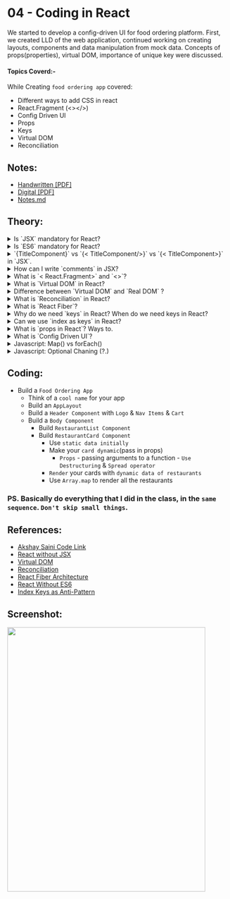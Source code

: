 # 04 - Coding in React

We started to develop a config-driven UI for food ordering platform. First, we created LLD of the web application, continued working on creating layouts, components and data manipulation from mock data. Concepts of props(properties), virtual DOM, importance of unique key were discussed.

#### Topics Coverd:-

While Creating `food ordering app` covered:

- Different ways to add CSS in react
- React.Fragment (<></>)
- Config Driven UI
- Props
- Keys
- Virtual DOM
- Reconciliation

## Notes:

- [Handwritten [PDF]](https://github.com/deltanode/react-playground/blob/main/00-React-Notes/Chapter%2004%20-%20Talk%20is%20Cheap%2C%20show%20me%20the%20code%20-%20HandWritten%20Notes.pdf)
- [Digital [PDF]](https://github.com/deltanode/react-playground/blob/main/00-React-Notes/Chapter%2004%20-%20Talk%20is%20Cheap%2C%20show%20me%20the%20code%20-%20Digital%20Notes.pdf)
- [Notes.md](https://github.com/deltanode/react-playground/blob/main/04-coding-in-react/notes.md)

## Theory:

<!-- *******************************-->
<details>
<summary>Is `JSX` mandatory for React?</summary><br>
<blockquote>

- No, Its not mandatory.
- `JSX` is not a requirement for using React. 
- Each JSX element is just syntactic sugar for calling `React.createElement(component, props, ...children)`. 
- So, anything you can do with JSX can also be done with just plain JavaScript.

</blockquote><br>
</details>

<!-- *******************************-->
<details>
<summary>Is `ES6` mandatory for React?</summary><br>
<blockquote>

ES6 is `not mandatory` for using React but it's highly recommended to use ES6. Any javascript expressions (pure js) can be used in JSX to render React elements. 

Currently, lot of React projects use ES6 features in React ecosystem, so it's better to have knowledge on ES6 features like modules, destructuring, spread operator, template literals, classes, map, filter and reduce array methods.

</blockquote><br>
</details>

<!-- *******************************-->
<details>
<summary>`{TitleComponent}` vs `{< TitleComponent/>}` vs `{< TitleComponent></ TitleComponent>}` in `JSX`.
</summary><br>
<blockquote>

```
{}  /* Curly braces { } are special syntax in JSX.
     * It is used to evaluate a JavaScript expression during compilation.
     * A JavaScript expression can be a variable, function, an object, or any code that resolves into a value.
     */

{TitleComponent}                        // It will give warning TitleComponent is a function componment, Not a React Element
{TitleComponent()}                      // this will render the TitleComponent (calling function expression as a Noraml Function)
{< TitleComponent/>}                    // this will render the TitleComponent (calling function expression using Self Closing Tag)
{< TitleComponent></ TitleComponent>}   // this will render the TitleComponent (calling function expression using Normal Tag)
```

_More_:

The Difference is stated below:

- `{TitleComponent}`: This value describes the `TitleComponent` as a javascript expression or a variable.
  The `{}` can embed a javascript expression or a variable inside it.
- `<TitleComponent/>` : This value represents a Component that is basically returning Some JSX value. In simple terms `TitleComponent` a function that is returning a JSX value.
  A component is written inside the `{<  />}` expression.
- `<TitleComponent></TitleComponent>` : `<TitleComponent />` and `<TitleComponent></TitleComponent>` are equivalent only when `< TitleComponent />` has no child components. The opening and closing tags are created to include the child components.

### Example

```
<TitleComponent>
    <FirstChildComponent />
    <SecondChildComponent />
    <ThirdChildComponent />
</TitleComponent>
```

OR

- `{ TitleComponent }` - This value in jsx is considered as jsx expression or variable. If no such variable is present, no output will be shown in the browser. Console throws the following warning

  ```
   index.js:1 Warning: Functions are not valid as a React child. This may happen if you return a Component instead of <Component /> from render. Or maybe you meant to call this function rather than return it.

  ```

- `{ <TitleComponent /> }` - This value in jsx is meant for rendering a component (i.e) function that return jsx. This is self closing tag.
- `{ <TitleComponent> </TitleComponent> }` - This is same as `{ <TitleComponent /> }` if there are no child inside TitleComponent. If there are children, then those values come inside `{ <TitleComponent>} ` and `</TitleComponent> }`.


</blockquote><br>
</details>

<!-- *******************************-->
<details>
<summary>How can I write `comments` in JSX?</summary><br>
<blockquote>

- Comments are written like anyother javascript code. 
- In javascript, we use `//` to comment a single line and `/*  */` to comment multiple lines. 
-  Similar, in jsx we enclose js code inside {} and hence comments are also enclosed within { } . 
- Only difference is for single line comment instead of `{//}` use `{/* */ }`


```
{// This is single line comment }

{/**
   *This is a
   * Multiline
   * Comment
   */
}
```
</blockquote><br>
</details>

<!-- *******************************-->
<details>
<summary>What is `< React.Fragment></ React.Fragment>` and `<></>`?</summary><br>
<blockquote>

- <></> is a shorthand of < React.Fragment></ React.Fragment>
- React gives us access to the `component` know as `React.Fragment`. It is exported from React library.
- React.Fragment is like a Empty tags.
- JSX only have one parent.
- We can't apply CSS Style on React.Fragment as it doesn't exist in HTML.

> `<React.Fragment></React.Fragment>` is a feature in React that allows you to return multiple elements from a React component by allowing you to group a list of children without adding extra nodes to the DOM.
`<></>` is the shorthand tag for `React.Fragment`. The only difference between them is that the shorthand version does not support the key attribute.

#### Example
```
return (
        <React.Fragment>
            <Header />
            <Navigation />
            <Main />
            <Footer />
        </React.Fragment>
    );

return (
        <>
            <Header />
            <Navigation />
            <Main />
            <Footer />
        </>
    );
```

_More_:-

**Each jsx element (component) can have only one parent.** This is because jsx element is converted to React.createElement(parent, props, ...children) before rendering in the DOM. 

But the common pattern in React is for a component to return multiple elements. So, for grouping, we can enclose them within `<div> </div>`. But there can be situations were `<div> </div>` should not be used. In such cases, Fragments can be used to group a list of children without adding extra nodes (like <div>) to the DOM.

The new, short syntax for declaring Fragment is empty tags `<> </>`. It can be used in the same way as any other element but it doesn't support keys or attributes. 

> __NOTE__: `What if React fires a key warning?`

> There will be cases where we might use Fragments while mapping a list of elements . And React will fire a key warning since every element must have a unique key. In such cases, `Keyed Fragments` can be used. key is the only attribute that can be passed to <React.Fragment></React.Fragment>. This is not possible with <></>.

</blockquote><br>
</details>

<!-- *******************************-->
<details>
<summary>What is `Virtual DOM` in React?</summary><br>
<blockquote>

- Virtual DOM (VDOM) is a programming concept where a copy/virtual representaion of the UI is kept in memory and synced with the "real" DOM tree by a library called `React-DOM`. This process is called `Reconciliation`. 
- In React, a virtual DOM is associated with `React elements` since they are the objects representing the UI. 
- React, however, also uses internal objects called “fibers” to hold additional information about the component tree. They may also be considered a part of “virtual DOM” implementation in React.
</blockquote><br>
</details>

<!-- *******************************-->
<details>
<summary>Difference between `Virtual DOM` and `Real DOM` ?</summary><br>
<blockquote>

DOM stands for `Document Object Model`, which represents your application UI and whenever the changes are made in the application, this DOM gets updated and the user is able to visualize the changes. DOM is an interface that allows scripts to update the content, style, and structure of the document.
- `Virtual DOM`
    - The Virtual DOM is a light-weight abstraction of the DOM. You can think of it as a copy of the DOM, that can be updated without affecting the actual DOM. It has all the same properties as the real DOM object, but doesn’t have the ability to write to the screen like the real DOM.
    - Virtual DOM is just like a blueprint of a machine, can do the changes in the blueprint but those changes will not directly apply to the machine.
    - Reconciliation is a process to compare and keep in sync the two files (Real and Virtual DOM). Diffing algorithm is a technique of reconciliation which is used by React.
- `Real DOM`
    - The DOM represents the web page often called a document with a logical tree and each  branch of the tree ends in a node and each node contains object programmers can modify the content of the document using a scripting language like javascript and the changes and updates to the dom are fast because of its tree-like structure but after changes, the updated element and its children have to be re-rendered to update the application UI so the  re-rendering of the UI which make the dom slow all the UI components you need to be rendered for every dom update so real dom would render the entire list and not only those item that receives the update .

|   `Real DOM`    |   `Virtual DOM` |
|-------------|-----------------|
| DOM manipulation is very expensive  | DOM manipulation is very easy  | 
| There is too much memory wastage  | No memory wastage  |
| It updates Slow | It updates fast |
| It can directly update HTML | It can’t update HTML directly  |
|  Creates a new DOM if the element updates. | Update the JSX if the element update |
| It allows us to directly target any specific node (HTML element) | It can produce about 200,000 Virtual DOM Nodes / Second. |
| It represents the UI of your application | It is only a virtual representation of the DOM |
</blockquote><br>
</details>
    
<!-- *******************************-->
<details>
<summary>What is `Reconciliation` in React?</summary><br>
<blockquote>

- React uses **diffing algorithm** to diff one tree (actually dom) from another which determines what needs to be updated and only re-renders the diff.

- In React, we pass props to a component, when any of the prop changes, a reconciliation process is triggered internally by react which traverses the whole component hierarchy to mark any changes required in the given component at a time.

- __Reconciler vs Renderer__: 
    | Reconciler | Renderer |
    | --- | --- |
    | - Reconciler does the work of computing which parts of the tree have changed.| -  Renderer uses this info to actually update the rendered app. |


_More_:

- `Reconciliation` is the process through which React updates the Browser DOM and makes React work faster. 
- React use a `diffing algorithm` so that component updates are predictable and faster. 
- React would first calculate the difference between the real DOM and the copy of DOM (Virtual DOM) when there's an update of components.
- React stores a copy of Browser DOM which is called `Virtual DOM`. When we make changes or add data, React creates a new Virtual DOM and compares it with the previous one. Comparison is done by `Diffing Algorithm`.
- React compares the Virtual DOM with Real DOM to finds out the changed nodes and then, it only updates the changed nodes in Real DOM leaving the rest nodes as it is. This process is called `Reconciliation`.
</blockquote><br>
</details>

<!-- *******************************-->
<details>
<summary>What is `React Fiber`?</summary><br>
<blockquote>


- React Fiber is the new reconciliation engine in React 16. The goal of React Fiber is to increase its suitability for areas like `animation, layout, and gestures`. Its headline feature is `incremental rendering`: the ability to split rendering work into chunks and spread it out over multiple frames.

_More_:

React Fiber is a concept of ReactJS that is used to render a system faster, smoother and smarter.
The Fiber reconciler, which became the default reconciler for React 16 and above, is a complete rewrite of React’s reconciliation algorithm to solve some long-standing issues in React.
Because Fiber is asynchronous, React can:
- Pause, resume, and restart rendering work on components as new updates come in
- Reuse previously completed work and even abort it if not needed
- Split work into chunks and prioritize tasks based on importance

</blockquote><br>
</details>

<!-- *******************************-->
<details>
<summary>Why do we need `keys` in React? When do we need keys in React?</summary><br>
<blockquote>

- A `key` is a special attribute you need to include when creating lists of elements in React. 
- Keys are used in React to identify which items in the list are changed, updated, or deleted. 
- In other words, we can say that keys are unique Identifier used to give an identity to the elements in the lists.
- Keys should be given to the elements within the array to give the elements a stable identity.
- #### Example
  ```
  <li key={0}>1</li>
  <li key={1}>2</li>
  <li key={2}>3</li>
  ```
- When we have multiple childen with same Tag name, then its difficult for react to figure out the sequence in which the new child is added. So, it re-render the complete node.
- But we only want to make changes to the small portion only.
- For this we need to pass `keys`. So that react can figure out where the change has occure & only render that perticular node.

    
_More_:-
    
    
- React create the visual representation of the DOM which is know as Virtual DOM.
- Because of reconcilliation algorithm, react diff on tree from another, & only make chages to that small portion only.

</blockquote><br>
</details>

<!-- *******************************-->
<details>
<summary>Can we use `index as keys` in React?</summary><br>
<blockquote>

- Yes, we can use the `index as keys`, but it is not considered as a good practice to use them because if the order of items may change. This can negatively impact performance and may cause issues with component state.
- Keys are taken from each object which is being rendered. There might be a possibility that if we modify the incoming data react may render them in unusual order.
- We should prefer it only for the last case senario.

    
_More_:
    
- A key is the only thing React uses to identify DOM elements. It is not recommend to use indexes for keys if the order of items may change. This can negatively impact performance and may cause issues with component state.
- But, nothing is better than anything. If we don't give a key, react by default assign id of that list item as it's key. 
- `NO key` << `INDEX as key` <<<<<< `Unique id as key from data` 
</blockquote><br>
</details>

<!-- *******************************-->
<details>
<summary>What is `props in React`? Ways to.</summary><br>
<blockquote>

- props stands for properties. 
- Props are arguments passed into React components. 
- props are used in React to pass data from one component to another (from a parent component to a child component(s)). 
- They are useful when you want the flow of data in your app to be dynamic.
#### Example
```
function App() {
  return (
    <div className="App">
      <Tool name="Chetan Nada" tool="Figma"/> // name and tool are props
    </div>
  )
}
```
- Props are the attributes that we pass in React Component.
- In layman terms, they are just the arguments that we pass on React Component(i.e which is a function only)
    
_More_:
    
- `Props (properties)` passed in Component are similar to the arguments passed in a js function call and received by that function as parameters.
- Every parent component can pass some information to its child components by giving them props. 
- Props are similar to HTML attributes, but you can pass any JavaScript value through them, including objects, arrays, and functions.

- Types of Props : 
    - Familar Props - HTML attributes like className, src, width, height passed in HTML <img> tag 
    - Passing Props to Component - props are the only argument to your component. React component functions accept a single argument, a props object.

- | Ways to pass props to component | Ways to receive the props in another component | 
  | ------------------------------- | :--------------------------------:             | 
  | 1. Add props to the JSX, just like you would with HTML attributes  | All props are sent into a single props object  | 
  |  ```<Profile name = { "Harshi"} age={28}   />``` |  ``` const Profile = (props) => { let name = props.name; let age = props.age; } ``` |  
  | 2.   Similar to the way mentioned in 1.          | Props object can be destructed using {} to receive only the required props| 
  | ```<Profile name = { "Harshi"} age={28}   />```  | ``` const Profile = ({name, age}) => { } ```    | 
  | 3. Using spread syntax                           |  And props objects destructed using {}        |
  | ```<Profile {...props}   />```   | ``` const Profile = ({name, age}) => { } ```  |

- However, props are immutable which means unchangeable. When a component needs to change its props (for example, in response to a user interaction or new data), it will have to “ask” its parent component to pass it different props—a new object! Its old props will then be cast aside, and eventually the JavaScript engine will reclaim the memory taken by them.

</blockquote><br>
</details>

<!-- *******************************-->
<details>
<summary>What is `Config Driven UI`?</summary><br>
<blockquote>

- `Config-driven UI` is one of the UI design pattern in which the UI is rendered based on the configuration parameter sent by the server (backend). This is one of the popular pattern used in the industry now.
- It a way of creataing a dynamic UI in such a way, which changes on the basics of backend API data.
- Eg: Suppose we provide some services through our web app in different cities. Now we want to display offer & discounts as the cities. So, our web app should re-render on the basis of datacomming from the backend, this is beacause of config driven UI.
    
_More_:
    
- `Config Driven UI` are based on the configurations of the data application receives. It is rather a good practice to use config driven UIs to make application for dynamic. 
- It is a very common & basic approach to interact with the User. It provides a generic interface to develop things which help your project scale well. - - It saves a lot of development time and effort.
- A typical login form, common in most of the Apps. Most of these forms also get frequent updates as the requirements increase in terms of Form Validations, dropdown options,.. or design changes.

</blockquote><br>
</details>

<!-- *******************************-->
<details>
<summary>Javascript: Map() vs forEach()</summary><br>
<blockquote>

Some of the difference between map() and forEach() methods are listed below :−
- The map() method returns a new array, whereas the forEach() method does not return a new array.
- The map() method is used to transform the elements of an array, whereas the forEach() method is used to loop through the elements of an array.
- The map() method can be used with other array methods, such as the filter() method, whereas the forEach() method cannot be used with other array methods.
    
_Final Thoughts_:
    
- As always, the choice between map() and forEach() will depend on your use case. If you plan to change, alternate, or use the data, you should pick map(), because it returns a new array with the transformed data.
- But, if you won't need the returned array, don't use map() - instead use forEach() or even a for loop.
    
#### Syntax:
```
 forEach((currentElement, indexOfElement, array) => { ... } )

 map((currentElement, indexOfElement, array) => { ... } )

Parameters:
  - currentElement: This is the current element that is being processed in the callback.
  - indexOfElement: The index of that current element inside the array.
  - array: The array on which the whole operation is being performed.
```
- | map()  | forEach() |
  | --- | --- |
  | - The map() method returns an entirely new array. | - The forEach() method does not returns a  new array based on the given array. |
  | - The map() method returns the newly created array according to the provided callback function. | - The forEach() method returns “undefined“. |
  | - With the map() method, we can chain other methods like, reduce(),sort() etc. | - The forEach() method doesn’t return anything hence the method chaining technique cannot be applied here. |
  | - It does not change the original array. | - It is not executed for empty elements. |
    
</blockquote><br>
</details>

<!-- *******************************-->
<details>
<summary>Javascript: Optional Chaning (?.)</summary><br>
<blockquote>

- The optional chaining ?. is a safe way to access nested object properties, even if an intermediate property doesn’t exist.
- The `optional chaining (?.)` operator accesses an object's property or calls a function.
- If the **object accessed** or **function called** using this operator is `undefined` or `null`, the expression short circuits and evaluates to `undefined` instead of throwing an `error`.


- Reference: https://javascript.info/optional-chaining
</blockquote><br>
</details>
<!-- *******************************-->

## Coding:

- Build a `Food Ordering App`
  - Think of a `cool name` for your app
  - Build an `AppLayout`
  - Build a `Header Component` with `Logo` & `Nav Items` & `Cart`
  - Build a `Body Component`
    - Build `RestaurantList Component`
    - Build `RestaurantCard Component`
      - Use `static data initially`
      - Make your `card dynamic`(pass in props)
        - `Props` - passing arguments to a function - `Use Destructuring` & `Spread operator`
      - `Render` your cards with `dynamic data of restaurants`
      - Use `Array.map` to render all the restaurants

### PS. Basically do everything that I did in the class, in the `same sequence`. `Don't skip small things`.

  
## References:

- [Akshay Saini Code Link](https://bitbucket.org/namastedev/namaste-react-live/src/master/)
- [React without JSX](https://reactjs.org/docs/react-without-jsx.html)
- [Virtual DOM](https://reactjs.org/docs/faq-internals.html)
- [Reconciliation](https://reactjs.org/docs/reconciliation.html)
- [React Fiber Architecture](https://github.com/acdlite/react-fiber-architecture)
- [React Without ES6](https://reactjs.org/docs/react-without-es6.html)
- [Index Keys as Anti-Pattern](https://robinpokorny.com/blog/index-as-a-key-is-an-anti-pattern/)

  
## Screenshot:
 <img height="600px" width="450px"  src="./screenshot/screenshot_localhost.png">
